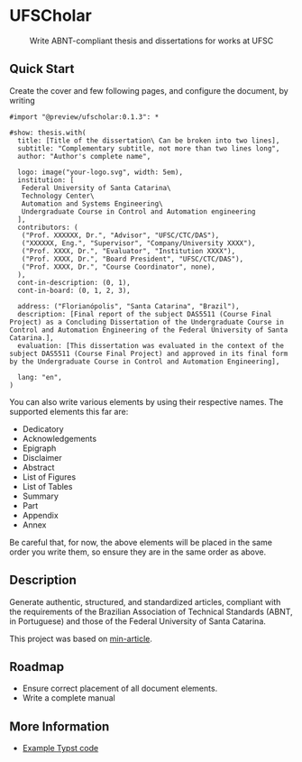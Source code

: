 # UFSCholar

<center>
  Write ABNT-compliant thesis and dissertations for works at UFSC
</center>


## Quick Start

Create the cover and few following pages, and configure the document, by writing

```typst
#import "@preview/ufscholar:0.1.3": *

#show: thesis.with(
  title: [Title of the dissertation\ Can be broken into two lines],
  subtitle: "Complementary subtitle, not more than two lines long",
  author: "Author's complete name",

  logo: image("your-logo.svg", width: 5em),
  institution: [
   Federal University of Santa Catarina\
   Technology Center\
   Automation and Systems Engineering\
   Undergraduate Course in Control and Automation engineering
  ],
  contributors: (
   ("Prof. XXXXXX, Dr.", "Advisor", "UFSC/CTC/DAS"),
   ("XXXXXX, Eng.", "Supervisor", "Company/University XXXX"),
   ("Prof. XXXX, Dr.", "Evaluator", "Institution XXXX"),
   ("Prof. XXXX, Dr.", "Board President", "UFSC/CTC/DAS"),
   ("Prof. XXXX, Dr.", "Course Coordinator", none),
  ),
  cont-in-description: (0, 1),
  cont-in-board: (0, 1, 2, 3),

  address: ("Florianópolis", "Santa Catarina", "Brazil"),
  description: [Final report of the subject DAS5511 (Course Final Project) as a Concluding Dissertation of the Undergraduate Course in Control and Automation Engineering of the Federal University of Santa Catarina.],
  evaluation: [This dissertation was evaluated in the context of the subject DAS5511 (Course Final Project) and approved in its final form by the Undergraduate Course in Control and Automation Engineering],

  lang: "en",
)
```

You can also write various elements by using their respective names. The supported elements this far are:

- Dedicatory
- Acknowledgements
- Epigraph
- Disclaimer
- Abstract
- List of Figures
- List of Tables
- Summary
- Part
- Appendix
- Annex

Be careful that, for now, the above elements will be placed in the same order you write them, so ensure they are in the same order as above.

## Description

Generate authentic, structured, and standardized articles, compliant with the requirements of the Brazilian Association of Technical Standards (ABNT, in Portuguese) and those of the Federal University of Santa Catarina.

This project was based on [min-article](https://github.com/mayconfmelo/min-article).

## Roadmap

- Ensure correct placement of all document elements.
- Write a complete manual

## More Information

- [Example Typst code](https://github.com/MarkV43/ufscholar/blob/main/template/main.typ)
